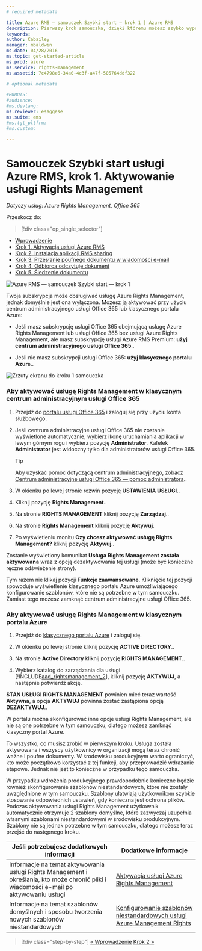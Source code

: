 ```yaml
---
# required metadata

title: Azure RMS — samouczek Szybki start — krok 1 | Azure RMS
description: Pierwszy krok samouczka, dzięki któremu możesz szybko wypróbować usługę Microsoft Azure Rights Management dla swojej organizacji. Wystarczy 5 prostych kroków, które powinny zająć mniej niż 15 minut.
keywords:
author: Cabailey
manager: mbaldwin
ms.date: 04/28/2016
ms.topic: get-started-article
ms.prod: azure
ms.service: rights-management
ms.assetid: 7c4798e6-34a0-4c3f-a47f-505764ddf322

# optional metadata

#ROBOTS:
#audience:
#ms.devlang:
ms.reviewer: esaggese
ms.suite: ems
#ms.tgt_pltfrm:
#ms.custom:

---
```




# Samouczek Szybki start usługi Azure RMS, krok 1. Aktywowanie usługi Rights Management

*Dotyczy usług: Azure Rights Management, Office 365*


Przeskocz do: 
> [!div class="op_single_selector"]
- [Wprowadzenie](quick-start-tutorial.md)
- [Krok 1. Aktywacja usługi Azure RMS](tutorial-step1.md)
- [Krok 2. Instalacja aplikacji RMS sharing](tutorial-step2.md)
- [Krok 3. Przesłanie poufnego dokumentu w wiadomości e-mail](tutorial-step3.md)
- [Krok 4. Odbiorca odczytuje dokument](tutorial-step4.md)
- [Krok 5. Śledzenie dokumentu](tutorial-step5.md)


![Azure RMS — samouczek Szybki start — krok 1](../media/AzRMS_QuickStartSteps1.PNG)

Twoja subskrypcja może obsługiwać usługę Azure Rights Management, jednak domyślnie jest ona wyłączona. Możesz ją aktywować przy użyciu centrum administracyjnego usługi Office 365 lub klasycznego portalu Azure:

-   Jeśli masz subskrypcję usługi Office 365 obejmującą usługę Azure Rights Management lub usługi Office 365 bez usługi Azure Rights Management, ale masz subskrypcję usługi Azure RMS Premium: **użyj centrum administracyjnego usługi Office 365**..

-   Jeśli nie masz subskrypcji usługi Office 365: **użyj klasycznego portalu Azure**..

![Zrzuty ekranu do kroku 1 samouczka](../media/AzRMS_Tutorial_1_Screenshots.png)

### Aby aktywować usługę Rights Management w klasycznym centrum administracyjnym usługi Office 365

1.  Przejdź do [portalu usługi Office 365](https://portal.office.com/) i zaloguj się przy użyciu konta służbowego.

2.  Jeśli centrum administracyjne usługi Office 365 nie zostanie wyświetlone automatycznie, wybierz ikonę uruchamiania aplikacji w lewym górnym rogu i wybierz pozycję **Administrator**. Kafelek **Administrator** jest widoczny tylko dla administratorów usługi Office 365.

    > [!TIP]
    > Aby uzyskać pomoc dotyczącą centrum administracyjnego, zobacz [Centrum administracyjne usługi Office 365 — pomoc administratora](https://support.office.com/article/About-the-Office-365-admin-center-Admin-Help-58537702-d421-4d02-8141-e128e3703547)..

3.  W okienku po lewej stronie rozwiń pozycję **USTAWIENIA USŁUGI**..

4.  Kliknij pozycję **Rights Management**..

5.  Na stronie **RIGHTS MANAGEMENT** kliknij pozycję **Zarządzaj**..

6.  Na stronie **Rights Management** kliknij pozycję **Aktywuj**.

7.  Po wyświetleniu monitu **Czy chcesz aktywować usługę Rights Management?** kliknij pozycję **Aktywuj**..

Zostanie wyświetlony komunikat **Usługa Rights Management została aktywowana** wraz z opcją dezaktywowania tej usługi (może być konieczne ręczne odświeżenie strony).

Tym razem nie klikaj pozycji **Funkcje zaawansowane**. Kliknięcie tej pozycji spowoduje wyświetlenie klasycznego portalu Azure umożliwiającego konfigurowanie szablonów, które nie są potrzebne w tym samouczku. Zamiast tego możesz zamknąć centrum administracyjne usługi Office 365.

### Aby aktywować usługę Rights Management w klasycznym portalu Azure

1.  Przejdź do [klasycznego portalu Azure](http://go.microsoft.com/fwlink/p/?LinkID=275081) i zaloguj się.

2.  W okienku po lewej stronie kliknij pozycję **ACTIVE DIRECTORY**..

3.  Na stronie **Active Directory** kliknij pozycję **RIGHTS MANAGEMENT**..

4.  Wybierz katalog do zarządzania dla usługi [!INCLUDE[aad_rightsmanagement_2](../includes/aad_rightsmanagement_2_md.md)], kliknij pozycję **AKTYWUJ**, a następnie potwierdź akcję.

**STAN USŁUGI RIGHTS MANAGEMENT** powinien mieć teraz wartość **Aktywna**, a opcja **AKTYWUJ** powinna zostać zastąpiona opcją **DEZAKTYWUJ**..

W portalu można skonfigurować inne opcje usługi Rights Management, ale nie są one potrzebne w tym samouczku, dlatego możesz zamknąć klasyczny portal Azure.

To wszystko, co musisz zrobić w pierwszym kroku. Usługa została aktywowana i wszyscy użytkownicy w organizacji mogą teraz chronić ważne i poufne dokumenty. W środowisku produkcyjnym warto ograniczyć, kto może początkowo korzystać z tej funkcji, aby przeprowadzić wdrażanie etapowe. Jednak nie jest to konieczne w przypadku tego samouczka.

W przypadku wdrożenia produkcyjnego prawdopodobnie konieczne będzie również skonfigurowanie szablonów niestandardowych, które nie zostały uwzględnione w tym samouczku. Szablony ułatwiają użytkownikom szybkie stosowanie odpowiednich ustawień, gdy konieczna jest ochrona plików. Podczas aktywowania usługi Rights Management użytkownik automatycznie otrzymuje 2 szablony domyślne, które zazwyczaj uzupełnia własnymi szablonami niestandardowymi w środowisku produkcyjnym. Szablony nie są jednak potrzebne w tym samouczku, dlatego możesz teraz przejść do następnego kroku.

|Jeśli potrzebujesz dodatkowych informacji|Dodatkowe informacje|
|--------------------------------|--------------------------|
|Informacje na temat aktywowania usługi Rights Management i określania, kto może chronić pliki i wiadomości e-mail po aktywowaniu usługi|[Aktywacja usługi Azure Rights Management](../deploy-use/activate-service.md)|
|Informacje na temat szablonów domyślnych i sposobu tworzenia nowych szablonów niestandardowych|[Konfigurowanie szablonów niestandardowych usługi Azure Management Rights](../deploy-use/configure-custom-templates.md)|


>[!div class="step-by-step"]
[« Wprowadzenie](quick-start-tutorial.md)
[Krok 2 »](tutorial-step2.md)

<!--HONumber=Apr16_HO4-->


